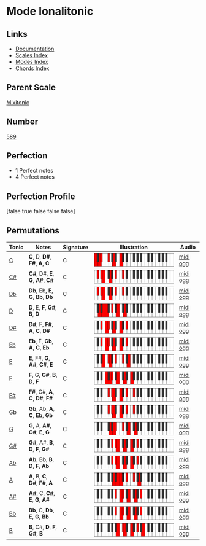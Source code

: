 # Mode Ionalitonic

## Links

- [Documentation](index.md)
- [Scales Index](Scales.md)
- [Modes Index](Modes.md)
- [Chords Index](Chords.md)

## Parent Scale

[Mixitonic](ScaleMixitonic.md)

## Number

[589](https://ianring.com/musictheory/scales/589)

## Perfection

- 1 Perfect notes
- 4 Perfect notes

## Perfection Profile

[false true false false false]

## Permutations

| Tonic | Notes | Signature | Illustration | Audio |
|-------|-------|-----------|--------------|-------|
| [C](ModeCNaturalIonalitonic.md) | **C**, D, **D#**, **F#**, **A**, **C** | C | ![CNaturalIonalitonic](ModeCNaturalIonalitonic.png) | [midi](ModeCNaturalIonalitonic.mid) [ogg](ModeCNaturalIonalitonic.ogg) |
| [C#](ModeCSharpIonalitonic.md) | **C#**, D#, **E**, **G**, **A#**, **C#** | C | ![CSharpIonalitonic](ModeCSharpIonalitonic.png) | [midi](ModeCSharpIonalitonic.mid) [ogg](ModeCSharpIonalitonic.ogg) |
| [Db](ModeDFlatIonalitonic.md) | **Db**, Eb, **E**, **G**, **Bb**, **Db** | C | ![DFlatIonalitonic](ModeDFlatIonalitonic.png) | [midi](ModeDFlatIonalitonic.mid) [ogg](ModeDFlatIonalitonic.ogg) |
| [D](ModeDNaturalIonalitonic.md) | **D**, E, **F**, **G#**, **B**, **D** | C | ![DNaturalIonalitonic](ModeDNaturalIonalitonic.png) | [midi](ModeDNaturalIonalitonic.mid) [ogg](ModeDNaturalIonalitonic.ogg) |
| [D#](ModeDSharpIonalitonic.md) | **D#**, F, **F#**, **A**, **C**, **D#** | C | ![DSharpIonalitonic](ModeDSharpIonalitonic.png) | [midi](ModeDSharpIonalitonic.mid) [ogg](ModeDSharpIonalitonic.ogg) |
| [Eb](ModeEFlatIonalitonic.md) | **Eb**, F, **Gb**, **A**, **C**, **Eb** | C | ![EFlatIonalitonic](ModeEFlatIonalitonic.png) | [midi](ModeEFlatIonalitonic.mid) [ogg](ModeEFlatIonalitonic.ogg) |
| [E](ModeENaturalIonalitonic.md) | **E**, F#, **G**, **A#**, **C#**, **E** | C | ![ENaturalIonalitonic](ModeENaturalIonalitonic.png) | [midi](ModeENaturalIonalitonic.mid) [ogg](ModeENaturalIonalitonic.ogg) |
| [F](ModeFNaturalIonalitonic.md) | **F**, G, **G#**, **B**, **D**, **F** | C | ![FNaturalIonalitonic](ModeFNaturalIonalitonic.png) | [midi](ModeFNaturalIonalitonic.mid) [ogg](ModeFNaturalIonalitonic.ogg) |
| [F#](ModeFSharpIonalitonic.md) | **F#**, G#, **A**, **C**, **D#**, **F#** | C | ![FSharpIonalitonic](ModeFSharpIonalitonic.png) | [midi](ModeFSharpIonalitonic.mid) [ogg](ModeFSharpIonalitonic.ogg) |
| [Gb](ModeGFlatIonalitonic.md) | **Gb**, Ab, **A**, **C**, **Eb**, **Gb** | C | ![GFlatIonalitonic](ModeGFlatIonalitonic.png) | [midi](ModeGFlatIonalitonic.mid) [ogg](ModeGFlatIonalitonic.ogg) |
| [G](ModeGNaturalIonalitonic.md) | **G**, A, **A#**, **C#**, **E**, **G** | C | ![GNaturalIonalitonic](ModeGNaturalIonalitonic.png) | [midi](ModeGNaturalIonalitonic.mid) [ogg](ModeGNaturalIonalitonic.ogg) |
| [G#](ModeGSharpIonalitonic.md) | **G#**, A#, **B**, **D**, **F**, **G#** | C | ![GSharpIonalitonic](ModeGSharpIonalitonic.png) | [midi](ModeGSharpIonalitonic.mid) [ogg](ModeGSharpIonalitonic.ogg) |
| [Ab](ModeAFlatIonalitonic.md) | **Ab**, Bb, **B**, **D**, **F**, **Ab** | C | ![AFlatIonalitonic](ModeAFlatIonalitonic.png) | [midi](ModeAFlatIonalitonic.mid) [ogg](ModeAFlatIonalitonic.ogg) |
| [A](ModeANaturalIonalitonic.md) | **A**, B, **C**, **D#**, **F#**, **A** | C | ![ANaturalIonalitonic](ModeANaturalIonalitonic.png) | [midi](ModeANaturalIonalitonic.mid) [ogg](ModeANaturalIonalitonic.ogg) |
| [A#](ModeASharpIonalitonic.md) | **A#**, C, **C#**, **E**, **G**, **A#** | C | ![ASharpIonalitonic](ModeASharpIonalitonic.png) | [midi](ModeASharpIonalitonic.mid) [ogg](ModeASharpIonalitonic.ogg) |
| [Bb](ModeBFlatIonalitonic.md) | **Bb**, C, **Db**, **E**, **G**, **Bb** | C | ![BFlatIonalitonic](ModeBFlatIonalitonic.png) | [midi](ModeBFlatIonalitonic.mid) [ogg](ModeBFlatIonalitonic.ogg) |
| [B](ModeBNaturalIonalitonic.md) | **B**, C#, **D**, **F**, **G#**, **B** | C | ![BNaturalIonalitonic](ModeBNaturalIonalitonic.png) | [midi](ModeBNaturalIonalitonic.mid) [ogg](ModeBNaturalIonalitonic.ogg) |
